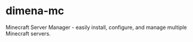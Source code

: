 # dimena-mc
Minecraft Server Manager - easily install, configure, and manage multiple Minecraft servers.
